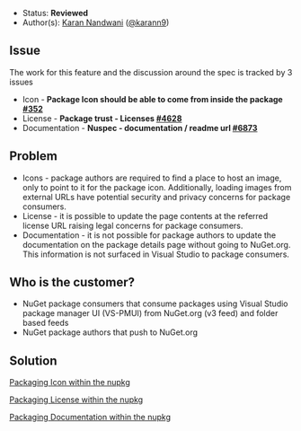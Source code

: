 * Status: **Reviewed**
* Author(s): [Karan Nandwani](https://github.com/karann-msft) ([@karann9](https://twitter.com/karann9))

## Issue
The work for this feature and the discussion around the spec is tracked by 3 issues
* Icon - **Package Icon should be able to come from inside the package [#352](https://github.com/NuGet/Home/issues/352)**
* License - **Package trust - Licenses [#4628](https://github.com/NuGet/Home/issues/4628)**
* Documentation - **Nuspec - documentation / readme url [#6873](https://github.com/NuGet/Home/issues/6873)**

## Problem
* Icons - package authors are required to find a place to host an image, only to point to it for the package icon. Additionally, loading images from external URLs have potential security and privacy concerns for package consumers.
* License -  it is possible to update the page contents at the referred license URL raising legal concerns for package consumers. 
* Documentation - it is not possible for package authors to update the documentation on the package details page without going to NuGet.org. This information is not surfaced in Visual Studio to package consumers.

## Who is the customer?
* NuGet package consumers that consume packages using Visual Studio package manager UI (VS-PMUI) from NuGet.org (v3 feed) and folder based feeds
* NuGet package authors that push to NuGet.org

## Solution

[Packaging Icon within the nupkg](https://github.com/NuGet/Home/wiki/Packaging-Icon-within-the-nupkg)

[Packaging License within the nupkg](https://github.com/NuGet/Home/wiki/Packaging-License-within-the-nupkg)

[Packaging Documentation within the nupkg](https://github.com/NuGet/Home/wiki/Packaging-Documentation-within-the-nupkg)